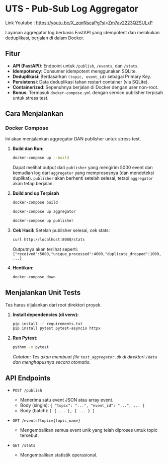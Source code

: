 # UTS - Pub-Sub Log Aggregator

Link Youtube : https://youtu.be/X_zqnNscaPg?si=Zm7av2223QZSULxP 

Layanan aggregator log berbasis FastAPI yang idempotent dan melakukan deduplikasi, berjalan di dalam Docker.

## Fitur
- **API (FastAPI)**: Endpoint untuk `/publish`, `/events`, dan `/stats`.
- **Idempotency**: Consumer idempotent menggunakan SQLite.
- **Deduplikasi**: Berdasarkan `(topic, event_id)` sebagai Primary Key.
- **Persistensi**: Data deduplikasi tahan restart container (via SQLite).
- **Containerized**: Sepenuhnya berjalan di Docker dengan user non-root.
- **Bonus**: Termasuk `docker-compose.yml` dengan service publisher terpisah untuk stress test.

## Cara Menjalankan

### Docker Compose

Ini akan menjalankan aggregator DAN publisher untuk stress test.

1.  **Build dan Run:**
    ```sh
    docker-compose up --build
    ```

    Dapat melihat output dari `publisher` yang mengirim 5000 event dan kemudian log dari `aggregator` yang memprosesnya (dan mendeteksi duplikat). `publisher` akan berhenti setelah selesai, tetapi `aggregator` akan tetap berjalan.

1.  **Build and up Terpisah**
    ```sh
    docker-compose build
    ```

    ```sh
    docker-compose up aggregator
    ```
    
    ```sh
    docker-compose up publisher
    ```

3.  **Cek Hasil:**
    Setelah publisher selesai, cek stats:
    ```sh
    curl http://localhost:8080/stats
    ```
    Outputnya akan terlihat seperti:
    `{"received":5000,"unique_processed":4000,"duplicate_dropped":1000, ...}`

4.  **Hentikan:**
    ```sh
    docker-compose down
    ```

## Menjalankan Unit Tests

Tes harus dijalankan dari root direktori proyek.

1.  **Install dependencies (di venv):**
    ```sh
    pip install -r requirements.txt
    pip install pytest pytest-asyncio httpx
    ```

2.  **Run Pytest:**
    ```sh
    python -m pytest
    ```
    *Catatan: Tes akan membuat file `test_aggregator.db` di direktori `/data` dan menghapusnya secara otomatis.*

## API Endpoints

-   `POST /publish`
    -   Menerima satu event JSON atau array event.
    -   Body (single): `{ "topic": "...", "event_id": "...", ... }`
    -   Body (batch): `[ { ... }, { ... } ]`

-   `GET /events?topic={topic_name}`
    -   Mengembalikan semua event unik yang telah diproses untuk topic tersebut.

-   `GET /stats`
    -   Mengembalikan statistik operasional.
